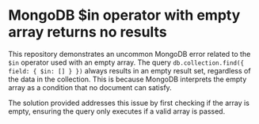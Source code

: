 # MongoDB $in operator with empty array returns no results

This repository demonstrates an uncommon MongoDB error related to the `$in` operator used with an empty array.  The query `db.collection.find({ field: { $in: [] } })` always results in an empty result set, regardless of the data in the collection.  This is because MongoDB interprets the empty array as a condition that no document can satisfy. 

The solution provided addresses this issue by first checking if the array is empty, ensuring the query only executes if a valid array is passed.